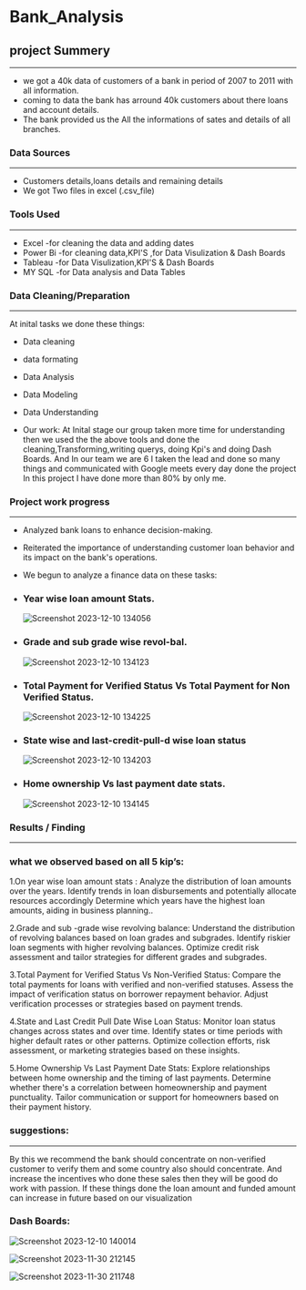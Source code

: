 # Bank_Analysis



## project Summery 
------
- we got a 40k data of customers of a bank in period of 2007 to 2011 with all information.
- coming to data the bank has arround 40k customers about there loans and account details.
- The bank provided us the All the informations of sates and details of all branches.

### Data Sources
-------
- Customers details,loans details and remaining details
- We got Two files in excel (.csv_file)

### Tools Used
--------
- Excel    -for cleaning the data and adding dates
- Power Bi -for cleaning data,KPI'S ,for Data Visulization & Dash Boards
- Tableau  -for Data Visulization,KPI'S & Dash Boards
- MY SQL   -for Data analysis and Data Tables


### Data Cleaning/Preparation
---------
At inital tasks we done these things:
- Data cleaning
- data formating
- Data Analysis
- Data Modeling
- Data Understanding

- Our work:
At Inital stage our group taken more time for understanding then we used the the above tools and done the cleaning,Transforming,writing querys,
doing Kpi's and doing Dash Boards.
And In our team we are 6 I taken the lead and done so many things and communicated with Google meets every day done the project
In this project I have done more than 80% by only me.

### Project work progress
----------
- Analyzed bank loans to enhance decision-making.
- Reiterated the importance of understanding customer loan behavior and its impact on the bank's operations.
- We begun to analyze a  finance data  on these tasks:
  
- ### Year wise loan amount Stats.
  ![Screenshot 2023-12-10 134056](https://github.com/Tejeshkakumanu/Documentation-of-Bank_Analysis/assets/152053559/46b85083-aa59-4a50-a998-97542fcec20b)

- ### Grade and sub grade wise revol-bal.
  ![Screenshot 2023-12-10 134123](https://github.com/Tejeshkakumanu/Documentation-of-Bank_Analysis/assets/152053559/28be5470-4c03-487f-b475-2ed69645df53)

- ### Total Payment for Verified Status Vs Total Payment for Non Verified Status.
  ![Screenshot 2023-12-10 134225](https://github.com/Tejeshkakumanu/Documentation-of-Bank_Analysis/assets/152053559/e5e50b51-d41d-4a84-9b31-89e88f50ed77)

- ### State wise and last-credit-pull-d wise loan status
  ![Screenshot 2023-12-10 134203](https://github.com/Tejeshkakumanu/Documentation-of-Bank_Analysis/assets/152053559/a43203b0-d6de-4115-b9d4-9a1c4992d819)

- ### Home ownership Vs last payment date stats.
  ![Screenshot 2023-12-10 134145](https://github.com/Tejeshkakumanu/Documentation-of-Bank_Analysis/assets/152053559/e8f96eb7-f1d1-40da-ab40-abeaa24fc510)

### Results / Finding
---------
### what we observed based on all 5 kip’s:

1.On year wise loan amount stats : 
   Analyze the distribution of loan amounts over the years.
   Identify trends in loan disbursements and potentially allocate resources accordingly
   Determine which years have the highest loan amounts, aiding in business planning..
                      
2.Grade and sub -grade wise revolving balance:
    Understand the distribution of revolving balances based on loan grades and subgrades.
    Identify riskier loan segments with higher revolving balances.
    Optimize credit risk assessment and tailor strategies for different grades and subgrades.

3.Total Payment for Verified Status Vs Non-Verified Status:
    Compare the total payments for loans with verified and non-verified statuses.
    Assess the impact of verification status on borrower repayment behavior.
    Adjust verification processes or strategies based on payment trends.

4.State and Last Credit Pull Date Wise Loan Status:
   Monitor loan status changes across states and over time.
   Identify states or time periods with higher default rates or other patterns.
   Optimize collection efforts, risk assessment, or marketing strategies based on these insights.

5.Home Ownership Vs Last Payment Date Stats:
   Explore relationships between home ownership and the timing of last payments.
   Determine whether there's a correlation between homeownership and payment punctuality.
   Tailor communication or support for homeowners based on their payment history.

 ### suggestions:
----------
By this we recommend the bank should concentrate on non-verified customer to verify them and some 
country also should concentrate. And increase the incentives who done these sales then they will be good do work with 
passion. If these things done the loan amount and funded amount can increase in future based on our visualization

### Dash Boards:
![Screenshot 2023-12-10 140014](https://github.com/Tejeshkakumanu/Documentation-of-Bank_Analysis/assets/152053559/6ae91ed3-aa3e-4f4f-8573-45b7a2ba2a54)

![Screenshot 2023-11-30 212145](https://github.com/Tejeshkakumanu/Documentation-of-Bank_Analysis/assets/152053559/641b6aee-3f77-4b77-8b89-52b63bb82004)

![Screenshot 2023-11-30 211748](https://github.com/Tejeshkakumanu/Documentation-of-Bank_Analysis/assets/152053559/e02a6bc3-68fc-410a-83bf-dba42bab36e9)



                                            


    






     
  
